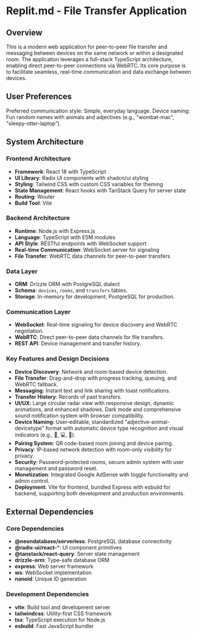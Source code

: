 # Replit.md - File Transfer Application

## Overview
This is a modern web application for peer-to-peer file transfer and messaging between devices on the same network or within a designated room. The application leverages a full-stack TypeScript architecture, enabling direct peer-to-peer connections via WebRTC. Its core purpose is to facilitate seamless, real-time communication and data exchange between devices.

## User Preferences
Preferred communication style: Simple, everyday language.
Device naming: Fun random names with animals and adjectives (e.g., "wombat-mac", "sleepy-otter-laptop").

## System Architecture

### Frontend Architecture
- **Framework**: React 18 with TypeScript
- **UI Library**: Radix UI components with shadcn/ui styling
- **Styling**: Tailwind CSS with custom CSS variables for theming
- **State Management**: React hooks with TanStack Query for server state
- **Routing**: Wouter
- **Build Tool**: Vite

### Backend Architecture
- **Runtime**: Node.js with Express.js
- **Language**: TypeScript with ESM modules
- **API Style**: RESTful endpoints with WebSocket support
- **Real-time Communication**: WebSocket server for signaling
- **File Transfer**: WebRTC data channels for peer-to-peer transfers

### Data Layer
- **ORM**: Drizzle ORM with PostgreSQL dialect
- **Schema**: `devices`, `rooms`, and `transfers` tables.
- **Storage**: In-memory for development, PostgreSQL for production.

### Communication Layer
- **WebSocket**: Real-time signaling for device discovery and WebRTC negotiation.
- **WebRTC**: Direct peer-to-peer data channels for file transfers.
- **REST API**: Device management and transfer history.

### Key Features and Design Decisions
- **Device Discovery**: Network and room-based device detection.
- **File Transfer**: Drag-and-drop with progress tracking, queuing, and WebRTC fallback.
- **Messaging**: Instant text and link sharing with toast notifications.
- **Transfer History**: Records of past transfers.
- **UI/UX**: Large circular radar view with responsive design, dynamic animations, and enhanced shadows. Dark mode and comprehensive sound notification system with browser compatibility.
- **Device Naming**: User-editable, standardized "adjective-animal-devicetype" format with automatic device type recognition and visual indicators (e.g., 🍎, 💻, 📱).
- **Pairing System**: QR code-based room joining and device pairing.
- **Privacy**: IP-based network detection with room-only visibility for privacy.
- **Security**: Password-protected rooms, secure admin system with user management and password reset.
- **Monetization**: Integrated Google AdSense with toggle functionality and admin control.
- **Deployment**: Vite for frontend, bundled Express with esbuild for backend, supporting both development and production environments.

## External Dependencies

### Core Dependencies
- **@neondatabase/serverless**: PostgreSQL database connectivity
- **@radix-ui/react-***: UI component primitives
- **@tanstack/react-query**: Server state management
- **drizzle-orm**: Type-safe database ORM
- **express**: Web server framework
- **ws**: WebSocket implementation
- **nanoid**: Unique ID generation

### Development Dependencies
- **vite**: Build tool and development server
- **tailwindcss**: Utility-first CSS framework
- **tsx**: TypeScript execution for Node.js
- **esbuild**: Fast JavaScript bundler
```